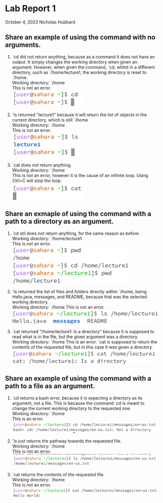 # __Lab Report 1__
October 4, 2023
Nicholas Hubbard

## Share an example of using the command with no arguments.
    
1. \`cd did not return anything, because as a command it does not have an output. It simply changes the working directory when given an argument. However, when given the command, \`cd, whilst in a different directory, such as \`/home/lecture1, the working directory is reset to \`/home.     
Working directory: `/home   
This is not an error.   
![Image](s1.png)
    
2. \`ls returned "lecture1" because it will return the list of objects in the current directory, which is still \`/home  
Working directory: `/home  
This is not an error.  
![Image](s2.png)
    
3. \`cat does not return anything.  
Working directory: `/home  
This is not an error, however it is the cause of an infinite loop. Using Ctrl+C will stop the loop.  
![Image](s3.png)

## Share an exmaple of using the command with a path to a directory as an argument.

1. \`cd stil does not return anything, for the same reason as before.  
Working directory: `/home/lecture1  
This is not an error.  
![Image](s4.png)

2. \`ls returned the list of files and folders directly within \`/home, being Hello.java, messages, and README, because that was the selected working directory.  
Working directory: `/home
This is not an error.  
![Image](s5.png)

3. \`cat returned "/home/lecture1: Is a directory" because it is supposed to read what is in the file, but the given argument was a directory.  
Working directory: \`/home
This is an error.  `cat is supposed to return the contents of the requested file, but in this case it was given a directory.
![Image](s6.png)

## Share an example of using the command with a path to a file as an argument.

1. \`cd returns a bash error, because it is expecting a directory as its argument, not a file. This is because the command \`cd is meant to change the current working directory to the requested one.  
Working directory: `/home  
This is an error.  
![Image](s7.png)

2. \`ls just returns the pathway towards the requested file.  
Working directory: `/home  
This is not an error.  
![Image](s8.png)

3. \`cat returns the contents of the requested file.  
Working directory: `/home  
This is not an error.  
![Image](s9.png)
